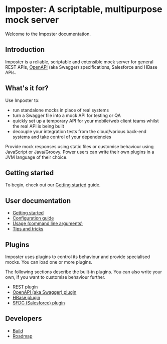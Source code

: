 # Imposter: A scriptable, multipurpose mock server

Welcome to the Imposter documentation.

## Introduction

Imposter is a reliable, scriptable and extensible mock server for general REST APIs,
[OpenAPI](https://github.com/OAI/OpenAPI-Specification) (aka Swagger) specifications,
Salesforce and HBase APIs.

## What's it for?

Use Imposter to:

* run standalone mocks in place of real systems
* turn a Swagger file into a mock API for testing or QA
* quickly set up a temporary API for your mobile/web client teams whilst the real API is being built
* decouple your integration tests from the cloud/various back-end systems and take control of your dependencies

Provide mock responses using static files or customise behaviour using JavaScript or Java/Groovy. Power users can write their own plugins in a JVM language of their choice.

## Getting started

To begin, check out our [Getting started](getting_started.md) guide.

## User documentation

* [Getting started](getting_started.md)
* [Configuration guide](configuration.md)
* [Usage (command line arguments)](usage.md)
* [Tips and tricks](tips_tricks.md)

## Plugins

Imposter uses plugins to control its behaviour and provide specialised mocks. You can load one or more plugins.

The following sections describe the built-in plugins. You can also write your own, if you want to customise behaviour further.

* [REST plugin](rest_plugin.md)
* [OpenAPI (aka Swagger) plugin](openapi_plugin.md)
* [HBase plugin](hbase_plugin.md)
* [SFDC (Salesforce) plugin](sfdc_plugin.md)

## Developers

* [Build](build.md)
* [Roadmap](roadmap.md)
